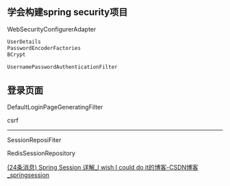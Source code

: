 ## 学会构建spring security项目



WebSecurityConfigurerAdapter

```java
UserDetails
PasswordEncoderFactories
BCrypt
    
UsernamePasswordAuthenticationFilter
```

## 登录页面

DefaultLoginPageGeneratingFilter

csrf

-------------

SessionReposiFiter

RedisSessionRepository

[(24条消息) Spring Session 详解_I wish I could do it的博客-CSDN博客_springsession](https://blog.csdn.net/cumt0/article/details/114262062)
